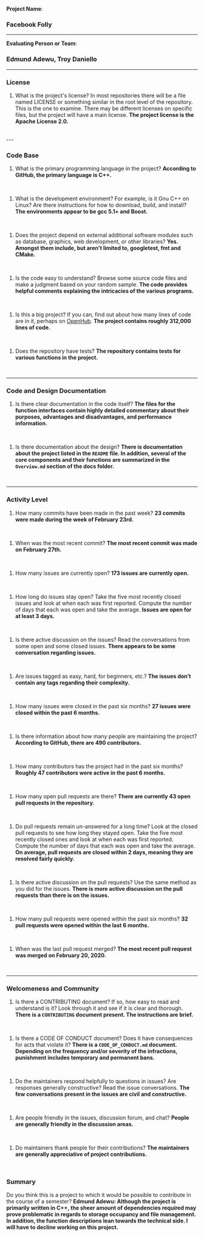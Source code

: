 **Project Name**:
### Facebook Folly

---

**Evaluating Person or Team**:
### Edmund Adewu, Troy Daniello

---

### License

1. What is the project's license?
In most repositories there will be a file named LICENSE or something similar in
the root level of the repository. This is the one to examine. There may be
different licenses on specific files, but the project will have a main license.
**The project license is the Apache License 2.0.**
<br>
---

### Code Base

1. What is the primary programming language in the project?
**According to GitHub, the primary language is C++.**
<br>

1. What is the development environment? For example, is it Gnu C++ on Linux?
Are there instructions for how to download, build, and install?
**The environments appear to be gcc 5.1+ and Boost.**
<br>

1. Does the project depend on external additional software modules such as
database,  graphics, web development, or other libraries?
**Yes. Amongst them include, but aren't limited to, googletest, fmt and CMake.**
<br>

1. Is the code easy to understand? Browse some source code files and make
a judgment based on your random sample.
**The code provides helpful comments explaining the intricacies of the various programs.**
<br>

1. Is this a big project? If you can, find out about how many lines of code
are in it, perhaps on [OpenHub](https://www.openhub.net/).
**The project contains roughly 312,000 lines of code.**
<br>

1. Does the repository have tests?
**The repository contains tests for various functions in the project.**
<br>


---

### Code and Design Documentation
1. Is there clear documentation in the code itself?
**The files for the function interfaces contain highly detailed commentary about their purposes, advantages and disadvantages, and performance information.**
<br>


1. Is there documentation about the design?
**There is documentation about the project listed in the `README` file. In addition, several of the core components and their functions are summarized in the `Overview.md` section of the docs folder.**
<br>


---


### Activity Level


1. How many commits have been made in the past week?
**23 commits were made during the week of February 23rd.**
<br>

1. When was the most recent commit?
**The most recent commit was made on February 27th.**
<br>

1. How many issues are currently open?
**173 issues are currently open.**
<br>

1. How long do issues stay open?
Take the five most recently closed issues and look at when each was first reported.
Compute the number of days that each was open and take the average.
**Issues are open for at least 3 days.**
<br>

1. Is there active discussion on the issues?
Read the conversations from some open and some closed issues.
**There appears to be some conversation regarding issues.**
<br>

1. Are issues tagged as easy, hard, for beginners, etc.?
**The issues don’t contain any tags regarding their complexity.**
<br>

1. How many issues were closed in the past six months?
**27 issues were closed within the past 6 months.**
<br>


1. Is there information about how many people are maintaining the project?
**According to GitHub, there are 490 contributors.**
<br>

1. How many contributors has the project had in the past six months?
**Roughly 47 contributors were active in the past 6 months.**
<br>


1. How many open pull requests are there?
**There are currently 43 open pull requests in the repository.**
<br>

1. Do pull requests remain un-answered for a long time?
Look at the closed pull requests to see how long they stayed open.
Take the five most recently closed ones and look at when each was first reported.
Compute the number of days that each was open and take the average.
**On average, pull requests are closed within 2 days, meaning they are resolved fairly quickly.**
<br>

1. Is there active discussion on the pull requests?
Use the same method as you did for the issues.
**There is more active discussion on the pull requests than there is on the issues.** 
<br>

1. How many pull requests were opened within the past six months?
**32 pull requests were opened within the last 6 months.**
<br>

1. When was the last  pull request merged?
**The most recent pull request was merged on February 20, 2020.**
<br>

---
### Welcomeness and Community

1. Is there a CONTRIBUTING document? If so, how easy to read and understand is it?
Look through it and see if it is clear and thorough.
**There is a `CONTRIBUTING` document present. The instructions are brief.**
<br>

1. Is there a CODE OF CONDUCT document? Does it have consequences for acts that
violate it?
**There is a `CODE_OF_CONDUCT.md` document. Depending on the frequency and/or severity of the infractions, punishment includes temporary and permanent bans.**
<br>

1. Do the maintainers respond helpfully to questions in issues?
Are responses generally constructive?
Read the issue conversations.
**The few conversations present in the issues are civil and constructive.**
<br>

1. Are people friendly in the issues, discussion forum, and chat?
**People are generally friendly in the discussion areas.**
<br>

1. Do maintainers thank people for their contributions?
**The maintainers are generally appreciative of project contributions.**
<br>

### Summary
Do you think  this is a project to which it would be possible to contribute in the
course of a semester?
**Edmund Adewu: Although the project is primarily written in C++, the sheer amount of dependencies required may prove problematic in regards to storage occupancy and file management. In addition, the function descriptions lean towards the technical side. I will have to decline working on this project.**
